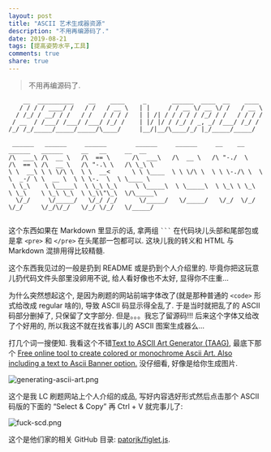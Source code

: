 ```yaml
---
layout: post
title: "ASCII 艺术生成器资源"
description: "不用再编源码了."
date: 2019-08-21
tags: [提高姿势水平,工具]
comments: true
share: true
---
```


> 不用再编源码了.

```
    __  __________    __    ____     _       ______  ____  __    ____ 
   / / / / ____/ /   / /   / __ \   | |     / / __ \/ __ \/ /   / __ \
  / /_/ / __/ / /   / /   / / / /   | | /| / / / / / /_/ / /   / / / /
 / __  / /___/ /___/ /___/ /_/ /    | |/ |/ / /_/ / _, _/ /___/ /_/ / 
/_/ /_/_____/_____/_____/\____/     |__/|__/\____/_/ |_/_____/_____/  
```


```
 ______   ______     ______        ______     ______     __    __     ______   ______     __   __     __  __    
/\  ___\ /\  __ \   /\  == \      /\  ___\   /\  __ \   /\ "-./  \   /\  == \ /\  __ \   /\ "-.\ \   /\ \_\ \   
\ \  __\ \ \ \/\ \  \ \  __<      \ \ \____  \ \ \/\ \  \ \ \-./\ \  \ \  _-/ \ \  __ \  \ \ \-.  \  \ \____ \  
 \ \_\    \ \_____\  \ \_\ \_\     \ \_____\  \ \_____\  \ \_\ \ \_\  \ \_\    \ \_\ \_\  \ \_\\"\_\  \/\_____\ 
  \/_/     \/_____/   \/_/ /_/      \/_____/   \/_____/   \/_/  \/_/   \/_/     \/_/\/_/   \/_/ \/_/   \/_____/ 
                                                                                                                
```

这个东西如果在 Markdown 里显示的话, 拿两组 <code>```</code> 在代码块儿头部和尾部包或是拿 <code>&lt;pre&gt;</code> 和 <code>&lt;/pre&gt;</code> 在头尾部一包都可以. 这块儿我的转义和 HTML 与 Markdown 混排用得比较精髓.


这个东西我见过的一般是扔到 README 或是扔到个人介绍里的. 毕竟你把这玩意儿扔代码文件头部里没卵用不说, 给人看好像也不太好, 显得你不庄重...


为什么突然想起这个, 是因为刷题的网站前端字体改了(就是那种普通的 `<code>` 形式给改成 regular 啥的), 导致 ASCII 码显示得全乱了. 于是当时就把乱了的 ASCII 码部分删掉了, 只保留了文字部分. 但是。。。我忘了留源码!!! 后来这个字体又给改了个好用的, 所以我这不就在找省事儿的 ASCII 图案生成器么...


打几个词一搜便知. 我看这个不错[Text to ASCII Art Generator (TAAG)](http://patorjk.com/software/taag/), 最底下那个 [Free online tool to create colored or monochrome Ascii Art. Also including a text to Ascii Banner option.](https://www.ascii-art-generator.org) 没仔细看, 好像是给你生成图片.


![generating-ascii-art.png](https://i.loli.net/2019/08/21/OW4JMtSRvj21sk6.png)

这个是我 LC 刷题网站上个人介绍的成品, 写好内容选好形式然后点击那个 ASCII 码版的下面的 “Select & Copy” 再 Ctrl + V 就完事儿了:

![fuck-scd.png](https://i.loli.net/2019/08/21/dPEjC8HlI26f7b3.png)


这个是他们家的相关 GitHub 目录: [patorjk/figlet.js](https://github.com/patorjk/figlet.js).

